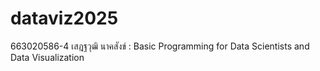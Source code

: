 # dataviz2025
663020586-4 เสฎฐวุฒิ นาคสังข์ : Basic Programming for Data Scientists and Data Visualization
